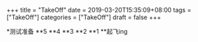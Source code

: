 +++
title = "TakeOff"
date = 2019-03-20T15:35:09+08:00
tags = ["TakeOff"]
categories = ["TakeOff"]
draft = false
+++

*测试准备
**5
**4
**3
**2
**1
**起飞ing
